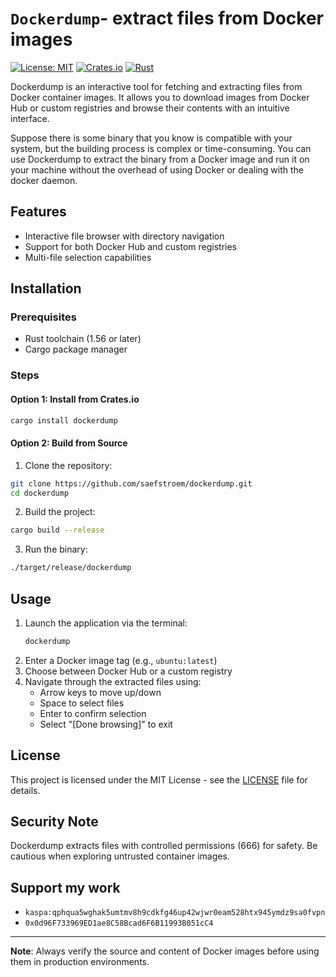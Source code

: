 # `Dockerdump`- extract files from Docker images

[![License: MIT](https://img.shields.io/badge/License-MIT-blue.svg)](https://opensource.org/licenses/MIT)
[![Crates.io](https://img.shields.io/crates/v/dockerdump)](https://crates.io/crates/dockerdump)
[![Rust](https://github.com/saefstroem/dockerdump/actions/workflows/rust.yml/badge.svg)](https://github.com/saefstroem/dockerdump/actions/workflows/rust.yml)

Dockerdump is an interactive tool for fetching and extracting files from Docker container images. It allows you to download images from Docker Hub or custom registries and browse their contents with an intuitive interface.

Suppose there is some binary that you know is compatible with your system, but the building process is complex or time-consuming. You can use Dockerdump to extract the binary from a Docker image and run it on your machine without the overhead of using Docker or dealing with the docker daemon.

## Features

- Interactive file browser with directory navigation
- Support for both Docker Hub and custom registries
- Multi-file selection capabilities

## Installation

### Prerequisites

- Rust toolchain (1.56 or later)
- Cargo package manager

### Steps

#### Option 1: Install from Crates.io

```bash
cargo install dockerdump
```

#### Option 2: Build from Source

1. Clone the repository:
```bash
git clone https://github.com/saefstroem/dockerdump.git
cd dockerdump
```

2. Build the project:
```bash
cargo build --release
```

3. Run the binary:
```bash
./target/release/dockerdump
```

## Usage

1. Launch the application via the terminal:
    ```bash
    dockerdump
    ```
2. Enter a Docker image tag (e.g., `ubuntu:latest`)
3. Choose between Docker Hub or a custom registry
4. Navigate through the extracted files using:
   - Arrow keys to move up/down
   - Space to select files
   - Enter to confirm selection
   - Select "[Done browsing]" to exit

## License

This project is licensed under the MIT License - see the [LICENSE](LICENSE) file for details.

## Security Note

Dockerdump extracts files with controlled permissions (666) for safety. Be cautious when exploring untrusted container images.

## Support my work

- `kaspa:qphqua5wghak5umtmv8h9cdkfg46up42wjwr0eam528htx945ymdz9sa0fvpn`
- `0x0d96F733969ED1ae8C58Bcad6F6B11993B051cC4`

---

**Note**: Always verify the source and content of Docker images before using them in production environments.